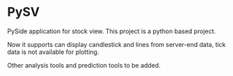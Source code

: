 PySV
====

PySide application for stock view. This project is a python based project.

Now it supports can display candlestick and lines from server-end data, tick data is not available for plotting.

Other analysis tools and prediction tools to be added.
